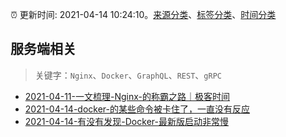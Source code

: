 :alarm_clock: 更新时间: 2021-04-14 10:24:10。[来源分类](../README.md)、[标签分类](../TAGS.md)、[时间分类](../TIMELINE.md)

## 服务端相关


> 关键字：`Nginx`、`Docker`、`GraphQL`、`REST`、`gRPC`



- [2021-04-11-一文梳理-Nginx-的称霸之路｜极客时间](https://www.ershicimi.com/p/82e715bc90804a07c1a6545bb51eae3a) 
- [2021-04-14-docker-的某些命令被卡住了，一直没有反应](https://www.v2ex.com/t/770645) 
- [2021-04-14-有没有发现-Docker-最新版启动非常慢](https://www.v2ex.com/t/770630) 